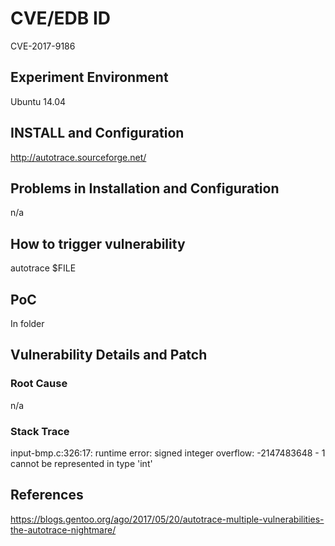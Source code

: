 # CVE/EDB ID
CVE-2017-9186
## Experiment Environment
Ubuntu 14.04
## INSTALL and Configuration
http://autotrace.sourceforge.net/
## Problems in Installation and Configuration
n/a
## How to trigger vulnerability
autotrace $FILE
## PoC
In folder
## Vulnerability Details and Patch

### Root Cause
n/a
### Stack Trace
input-bmp.c:326:17: runtime error: signed integer overflow: -2147483648 - 1 cannot be represented in type 'int'
## References
https://blogs.gentoo.org/ago/2017/05/20/autotrace-multiple-vulnerabilities-the-autotrace-nightmare/